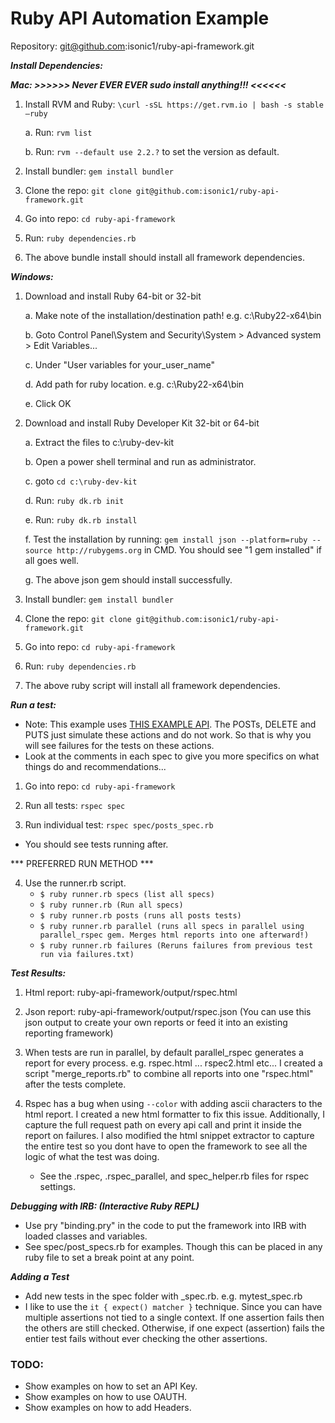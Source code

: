 # Ruby API Automation Example

Repository: git@github.com:isonic1/ruby-api-framework.git

***Install Dependencies:***

***Mac: >>>>>> Never EVER EVER sudo install anything!!! <<<<<<***

1. Install RVM and Ruby: ```\curl -sSL https://get.rvm.io | bash -s stable –ruby```

	a. Run: ```rvm list```

	b. Run: ```rvm --default use 2.2.?``` to set the version as default.

2. Install bundler: ```gem install bundler```

3. Clone the repo: ```git clone git@github.com:isonic1/ruby-api-framework.git```

4. Go into repo: ```cd ruby-api-framework```

5. Run: ```ruby dependencies.rb```

6. The above bundle install should install all framework dependencies.

***Windows:*** 

1. Download and install Ruby 64-bit or 32-bit

	a. Make note of the installation/destination path! e.g. c:\Ruby22-x64\bin

	b. Goto Control Panel\System and Security\System > Advanced system > Edit Variables...

	c. Under "User variables for your_user_name"

	d. Add path for ruby location. e.g. c:\Ruby22-x64\bin
	
	e. Click OK 

2. Download and install Ruby Developer Kit 32-bit or 64-bit

	a. Extract the files to c:\ruby-dev-kit

	b. Open a power shell terminal and run as administrator.

	c. goto ```cd c:\ruby-dev-kit```

	d. Run: ```ruby dk.rb init```

	e. Run: ```ruby dk.rb install```
	
	f. Test the installation by running: ```gem install json --platform=ruby --source http://rubygems.org``` in CMD. You should see "1 gem installed" if all goes well.
       
	g. The above json gem should install successfully.

3. Install bundler: ```gem install bundler``` 

4. Clone the repo: ```git clone git@github.com:isonic1/ruby-api-framework.git```

5. Go into repo: ```cd ruby-api-framework```

6. Run: ```ruby dependencies.rb```

7. The above ruby script will install all framework dependencies.

***Run a test:***

* Note: This example uses [THIS EXAMPLE API](https://jsonplaceholder.typicode.com/). The POSTs, DELETE and PUTS just simulate these actions and do not work. So that is why you will see failures for the tests on these actions.
* Look at the comments in each spec to give you more specifics on what things do and recommendations...

1. Go into repo: ```cd ruby-api-framework```

2. Run all tests: ```rspec spec```

3. Run individual test: ```rspec spec/posts_spec.rb```

* You should see tests running after.

*** PREFERRED RUN METHOD ***

4. Use the runner.rb script.
    * `$ ruby runner.rb specs (list all specs)`
    * `$ ruby runner.rb (Run all specs)`
    * `$ ruby runner.rb posts (runs all posts tests)`
    * `$ ruby runner.rb parallel (runs all specs in parallel using parallel_rspec gem. Merges html reports into one afterward!)`
    * `$ ruby runner.rb failures (Reruns failures from previous test run via failures.txt)`

***Test Results:***

1. Html report: ruby-api-framework/output/rspec.html

2. Json report: ruby-api-framework/output/rspec.json (You can use this json output to create your own reports or feed it into an existing reporting framework)

3. When tests are run in parallel, by default parallel_rspec generates a report for every process. e.g. rspec.html ... rspec2.html etc... I created a script "merge_reports.rb" to combine all reports into one "rspec.html" after the tests complete.

4. Rspec has a bug when using `--color` with adding ascii characters to the html report. I created a new html formatter to fix this issue. Additionally, I capture the full request path on every api call and print it inside the report on failures. I also modified the html snippet extractor to capture the entire test so you dont have to open the framework to see all the logic of what the test was doing.
    * See the .rspec, .rspec_parallel, and spec_helper.rb files for rspec settings.
    
***Debugging with IRB: (Interactive Ruby REPL)***

* Use pry "binding.pry" in the code to put the framework into IRB with loaded classes and variables. 
* See spec/post_specs.rb for examples. Though this can be placed in any ruby file to set a break point at any point.

***Adding a Test***

* Add new tests in the spec folder with _spec.rb. e.g. mytest_spec.rb
* I like to use the `it { expect() matcher }` technique. Since you can have multiple assertions not tied to a single context. If one assertion fails then the others are still checked. Otherwise, if one expect (assertion) fails the entier test fails without ever checking the other assertions. 

### TODO:
* Show examples on how to set an API Key.
* Show examples on how to use OAUTH.
* Show examples on how to add Headers.
